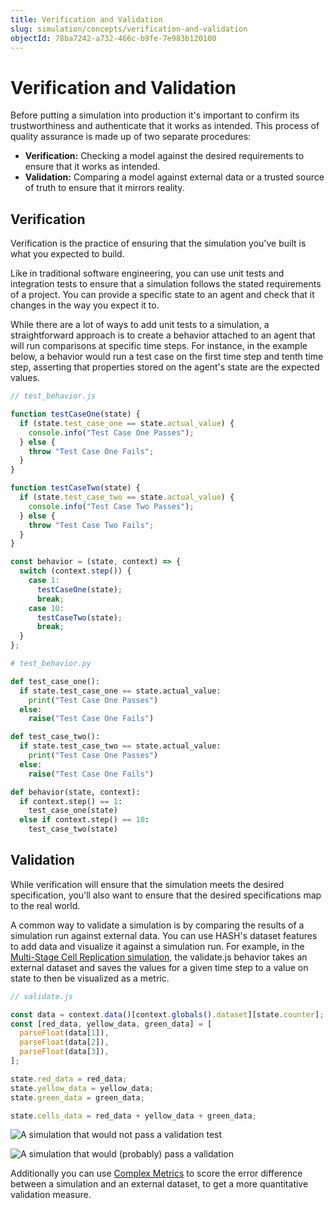 ```yaml
---
title: Verification and Validation
slug: simulation/concepts/verification-and-validation
objectId: 78ba7242-a732-466c-b9fe-7e983b120100
---
```


# Verification and Validation

Before putting a simulation into production it's important to confirm its trustworthiness and authenticate that it works as intended. This process of quality assurance is made up of two separate procedures:

- **Verification:** Checking a model against the desired requirements to ensure that it works as intended.
- **Validation:** Comparing a model against external data or a trusted source of truth to ensure that it mirrors reality.

## Verification

Verification is the practice of ensuring that the simulation you've built is what you expected to build.

Like in traditional software engineering, you can use unit tests and integration tests to ensure that a simulation follows the stated requirements of a project. You can provide a specific state to an agent and check that it changes in the way you expect it to.

While there are a lot of ways to add unit tests to a simulation, a straightforward approach is to create a behavior attached to an agent that will run comparisons at specific time steps. For instance, in the example below, a behavior would run a test case on the first time step and tenth time step, asserting that properties stored on the agent's state are the expected values.

<Tabs>
<Tab title="JavaScript" >

```javascript
// test_behavior.js

function testCaseOne(state) {
  if (state.test_case_one == state.actual_value) {
    console.info("Test Case One Passes");
  } else {
    throw "Test Case One Fails";
  }
}

function testCaseTwo(state) {
  if (state.test_case_two == state.actual_value) {
    console.info("Test Case Two Passes");
  } else {
    throw "Test Case Two Fails";
  }
}

const behavior = (state, context) => {
  switch (context.step()) {
    case 1:
      testCaseOne(state);
      break;
    case 10:
      testCaseTwo(state);
      break;
  }
};
```

</Tab>

<Tab title="Python" >

```python
# test_behavior.py

def test_case_one():
  if state.test_case_one == state.actual_value:
    print("Test Case One Passes")
  else:
    raise("Test Case One Fails")

def test_case_two():
  if state.test_case_two == state.actual_value:
    print("Test Case One Passes")
  else:
    raise("Test Case One Fails")

def behavior(state, context):
  if context.step() == 1:
    test_case_one(state)
  else if context.step() == 10:
    test_case_two(state)

```

</Tab>
</Tabs>

## Validation

While verification will ensure that the simulation meets the desired specification, you'll also want to ensure that the desired specifications map to the real world.

A common way to validate a simulation is by comparing the results of a simulation run against external data. You can use HASH's dataset features to add data and visualize it against a simulation run. For example, in the [Multi-Stage Cell Replication simulation](https://core.hash.ai/@hash/multi-stage-cell-replication/1.0.0), the validate.js behavior takes an external dataset and saves the values for a given time step to a value on state to then be visualized as a metric.

```javascript
// validate.js

const data = context.data()[context.globals().dataset][state.counter];
const [red_data, yellow_data, green_data] = [
  parseFloat(data[1]),
  parseFloat(data[2]),
  parseFloat(data[3]),
];

state.red_data = red_data;
state.yellow_data = yellow_data;
state.green_data = green_data;

state.cells_data = red_data + yellow_data + green_data;
```

![A simulation that would not pass a validation test](https://cdn-us1.hash.ai/site/docs/image%20%2875%29.png)

![A simulation that would (probably) pass a validation](https://cdn-us1.hash.ai/site/docs/image%20%2876%29.png)

Additionally you can use [Complex Metrics](/docs/simulation/creating-simulations/experiments/optimization-experiments/complex-metrics) to score the error difference between a simulation and an external dataset, to get a more quantitative validation measure.
